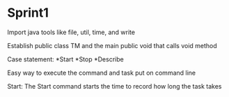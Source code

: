 # Sprint1

Import java tools like file, util, time, and write

Establish public class TM and the main public void that calls void method

Case statement:
  *Start
  *Stop
  *Describe
  
Easy way to execute the command and task put on command line


Start:
    The Start command starts the time to record how long the task takes 
    

